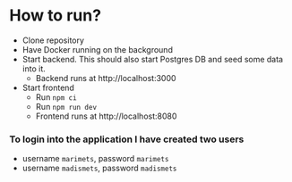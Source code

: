 # How to run?
- Clone repository
- Have Docker running on the background
- Start backend. This should also start Postgres DB and seed some data into it.
    - Backend runs at http://localhost:3000
- Start frontend
    - Run `npm ci`
    - Run `npm run dev`
    - Frontend runs at http://localhost:8080

### To login into the application I have created two users
* username `marimets`, password `marimets`
* username `madismets`, password `madismets`
